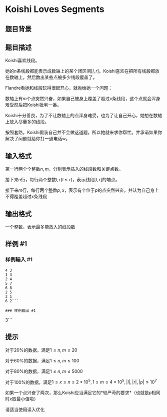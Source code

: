 # Koishi Loves Segments

## 题目背景



## 题目描述

Koishi喜欢线段。


她的$n$条线段都能表示成数轴上的某个闭区间$[l,r]$。Koishi喜欢在把所有线段都放在数轴上，然后数出某些点被多少线段覆盖了。


Flandre看她和线段玩得很起开心，就抛给她一个问题：


数轴上有$m$个点突然兴奋，如果自己被身上覆盖了超过$x$条线段，这个点就会浑身难受然后把Koishi批判一番。


Koishi十分善良，为了不让数轴上的点浑身难受，也为了让自己开心，她想在数轴上放入尽量多的线段。


按照套路，Koishi假装自己并不会做这道题，所以她就来求你帮忙。并承诺如果你解决了问题就给你打一通电话w。


## 输入格式

第一行两个个整数$n,m$，分别表示插入的线段数和关键点数。

接下来$n$行，每行两个整数$l,r(l\leq r)$，表示线段$[l,r]$的端点。

接下来$m$行，每行两个整数$p,x$，表示有个位于$p$的点突然兴奋，并认为自己身上不得覆盖超过$x$条线段


## 输出格式

一个整数，表示最多能放入的线段数


## 样例 #1

### 样例输入 #1
```
4 3
1 3
2 4
5 7
6 8
2 5
3 1
6 2```

### 样例输出 #1

```
3```

## 提示

对于20%的数据，满足$1\leq n,m\leq 20$

对于60%的数据，满足$1\leq n,m\leq 100$

对于80%的数据，满足$1\leq n,m\leq 5000$

对于100%的数据，满足$1\leq x\leq n\leq 2*10^5,1\leq m\leq 4*10^5,|l|,|r|,|p|\leq 10^7$

如果一个点兴奋了两次，那么Koishi应当满足它的\*较严苛的要求\*（也就是$p$相同时$x$取最小值啦）


请适当使用读入优化

